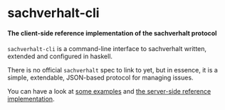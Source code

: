 # sachverhalt-cli

#### The client-side reference implementation of the sachverhalt protocol

`sachverhalt-cli` is a command-line interface to sachverhalt written, extended
and configured in haskell.

There is no official `sachverhalt` spec to link to yet, but in essence, it is a
simple, extendable, JSON-based protocol for managing issues.

You can have a look at [some examples][examples] and [the server-side reference
implementation][sachverhalt-server].

[examples]: https://gist.github.com/shak-mar/40d4b627ab64c10c3b70
[sachverhalt-server]: https://github.com/firecoders/sachverhalt-server
